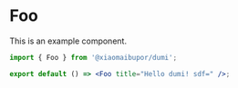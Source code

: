 # Foo

This is an example component.

```jsx
import { Foo } from '@xiaomaibupor/dumi';

export default () => <Foo title="Hello dumi! sdf=" />;
```
